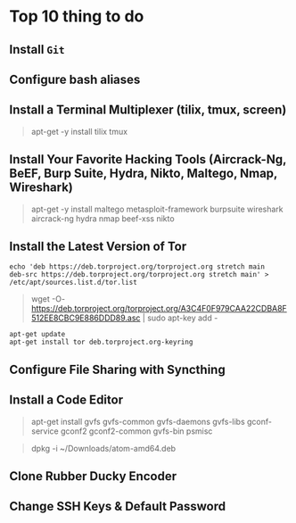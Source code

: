 # Top 10 thing to do

## Install `Git`

## Configure bash aliases

## Install a Terminal Multiplexer (tilix, tmux, screen)

> apt-get -y install tilix tmux

## Install Your Favorite Hacking Tools (Aircrack-Ng, BeEF, Burp Suite, Hydra, Nikto, Maltego, Nmap, Wireshark)

> apt-get -y install maltego metasploit-framework burpsuite wireshark aircrack-ng hydra nmap beef-xss nikto

## Install the Latest Version of Tor

```
echo 'deb https://deb.torproject.org/torproject.org stretch main
deb-src https://deb.torproject.org/torproject.org stretch main' > /etc/apt/sources.list.d/tor.list
```

> wget -O- https://deb.torproject.org/torproject.org/A3C4F0F979CAA22CDBA8F512EE8CBC9E886DDD89.asc | sudo apt-key add -

```
apt-get update
apt-get install tor deb.torproject.org-keyring
```

## Configure File Sharing with Syncthing

## Install a Code Editor

> apt-get install gvfs gvfs-common gvfs-daemons gvfs-libs gconf-service gconf2 gconf2-common gvfs-bin psmisc

> dpkg -i ~/Downloads/atom-amd64.deb

## Clone Rubber Ducky Encoder

## Change SSH Keys & Default Password
